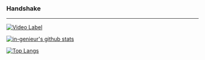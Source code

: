 ### Handshake

***

<!--
**in-genieur/in-genieur** is a ✨ _special_ ✨ repository because its `README.md` (this file) appears on your GitHub profile.

Here are some ideas to get you started:

- 🔭 I’m currently working on ...
- 🌱 I’m currently learning ...
- 👯 I’m looking to collaborate on ...
- 🤔 I’m looking for help with ...
- 💬 Ask me about ...
- 📫 How to reach me: ...
- 😄 Pronouns: ...
- ⚡ Fun fact: ...
-->

[![Video Label](http://img.youtube.com/vi/uLR1RNqJ1Mw/0.jpg)](https://youtu.be/uLR1RNqJ1Mw?t=0s)

[![in-genieur's github stats](https://github-readme-stats.vercel.app/api?username=in-genieur&show_icons=true&bg_color=30,e96443,904e95&title_color=fff&text_color=fff)](https://github.com/anuraghazra/github-readme-stats)

[![Top Langs](https://github-readme-stats.vercel.app/api/top-langs/?username=in-genieur&layout=compact&langs_count=10&show_icons=true&bg_color=30,e96443,904e95&title_color=fff&text_color=fff)](https://github.com/anuraghazra/github-readme-stats)

<!--
[![willianrod's wakatime stats](https://github-readme-stats.vercel.app/api/wakatime?username=in-genieur&layout=compact&show_icons=true&theme=react)](https://github.com/anuraghazra/github-readme-stats)
-->
